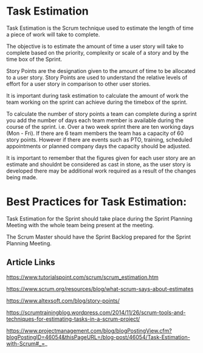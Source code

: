 # Task Estimation

Task Estimation is the Scrum technique used to estimate the length of time a piece of work will take to complete.

The objective is to estimate the amount of time a user story will take to complete based on the priority, complexity or scale of a story and by the time box of the Sprint.

Story Points are the designation given to the amount of time to be allocated to a user story. Story Points are used to understand the relative levels of effort for a user story in comparison to other user stories.

It is important during task estimation to calculate the amount of work the team working on the sprint can achieve during the timebox of the sprint.

To calculate the number of story points a team can complete during a sprint you add the number of days each team member is available during the course of the sprint. i.e. Over a two week sprint there are ten working days (Mon - Fri). If there are 6 team members the team has a capacity of 60 story points. However if there are events such as PTO, training, scheduled appointments or planned company days the capacity should be adjusted.

It is important to remember that the figures given for each user story are an estimate and shouldnt be considered as cast in stone, as the user story is developed there may be additional work required as a result of the changes being made.


# Best Practices for Task Estimation:

Task Estimation for the Sprint should take place during the Sprint Planning Meeting with the whole team being present at the meeting.

The Scrum Master should have the Sprint Backlog prepared for the Sprint Planning Meeting.





## Article Links

https://www.tutorialspoint.com/scrum/scrum_estimation.htm

https://www.scrum.org/resources/blog/what-scrum-says-about-estimates

https://www.altexsoft.com/blog/story-points/

https://scrumtrainingblog.wordpress.com/2014/11/26/scrum-tools-and-techniques-for-estimating-tasks-in-a-scrum-project/

https://www.projectmanagement.com/blog/blogPostingView.cfm?blogPostingID=46054&thisPageURL=/blog-post/46054/Task-Estimation-with-Scrum#_=_

